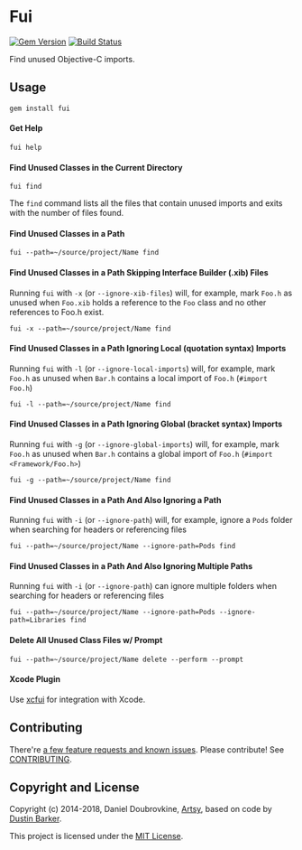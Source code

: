 Fui
==========

[![Gem Version](https://badge.fury.io/rb/fui.svg)](https://badge.fury.io/rb/fui)
[![Build Status](https://travis-ci.org/dblock/fui.svg)](https://travis-ci.org/dblock/fui)

Find unused Objective-C imports.

## Usage

```
gem install fui
```

#### Get Help

```
fui help
```

#### Find Unused Classes in the Current Directory

```
fui find
```

The `find` command lists all the files that contain unused imports and exits with the number of files found.

#### Find Unused Classes in a Path

```
fui --path=~/source/project/Name find
```

#### Find Unused Classes in a Path Skipping Interface Builder (.xib) Files

Running `fui` with `-x` (or `--ignore-xib-files`) will, for example, mark `Foo.h` as unused when `Foo.xib` holds a reference to the `Foo` class and no other references to Foo.h exist.

```
fui -x --path=~/source/project/Name find
```

#### Find Unused Classes in a Path Ignoring Local (quotation syntax) Imports

Running `fui` with `-l` (or `--ignore-local-imports`) will, for example, mark `Foo.h` as unused when `Bar.h` contains a local import of `Foo.h` (`#import Foo.h`)

```
fui -l --path=~/source/project/Name find
```

#### Find Unused Classes in a Path Ignoring Global (bracket syntax) Imports

Running `fui` with `-g` (or `--ignore-global-imports`) will, for example, mark `Foo.h` as unused when `Bar.h` contains a global import of `Foo.h` (`#import <Framework/Foo.h>`)

```
fui -g --path=~/source/project/Name find
```

#### Find Unused Classes in a Path And Also Ignoring a Path

Running `fui` with `-i` (or `--ignore-path`) will, for example, ignore a `Pods` folder when searching for headers or referencing files

```
fui --path=~/source/project/Name --ignore-path=Pods find
```

#### Find Unused Classes in a Path And Also Ignoring Multiple Paths

Running `fui` with `-i` (or `--ignore-path`) can ignore multiple folders when searching for headers or referencing files

```
fui --path=~/source/project/Name --ignore-path=Pods --ignore-path=Libraries find
```

#### Delete All Unused Class Files w/ Prompt

```
fui --path=~/source/project/Name delete --perform --prompt
```

#### Xcode Plugin

Use [xcfui](https://github.com/jcavar/xcfui) for integration with Xcode.

## Contributing

There're [a few feature requests and known issues](https://github.com/dblock/fui/issues). Please contribute! See [CONTRIBUTING](CONTRIBUTING.md).

## Copyright and License

Copyright (c) 2014-2018, Daniel Doubrovkine, [Artsy](http://artsy.github.io), based on code by [Dustin Barker](https://github.com/dstnbrkr).

This project is licensed under the [MIT License](LICENSE.md).
